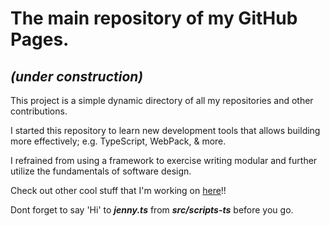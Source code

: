 # The main repository of my GitHub Pages.

## _(under construction)_

This project is a simple dynamic directory of all my repositories and other contributions.

I started this repository to learn new development tools that allows building more effectively; e.g. TypeScript, WebPack, & more.

I refrained from using a framework to exercise writing modular and further utilize the fundamentals of software design.

Check out other cool stuff that I'm working on [here](https://ian-tabs.github.io/)!!

Dont forget to say 'Hi' to **_jenny.ts_** from **_src/scripts-ts_** before you go.
